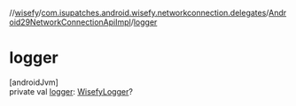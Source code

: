 //[wisefy](../../../index.md)/[com.isupatches.android.wisefy.networkconnection.delegates](../index.md)/[Android29NetworkConnectionApiImpl](index.md)/[logger](logger.md)

# logger

[androidJvm]\
private val [logger](logger.md): [WisefyLogger](../../com.isupatches.android.wisefy.shared.logging/-wisefy-logger/index.md)?
